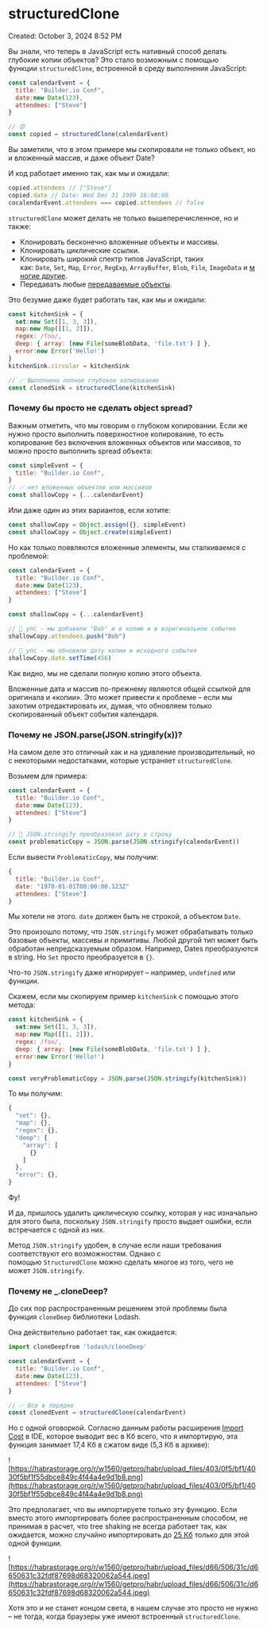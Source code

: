 # structuredClone

Created: October 3, 2024 8:52 PM

Вы знали, что теперь в JavaScript есть нативный способ делать глубокие копии объектов? Это стало возможным с помощью функции `structuredClone`, встроенной в среду выполнения JavaScript:

```jsx
const calendarEvent = {
  title: "Builder.io Conf",
  date:new Date(123),
  attendees: ["Steve"]
}

// 😍
const copied = structuredClone(calendarEvent)
```

Вы заметили, что в этом примере мы скопировали не только объект, но и вложенный массив, и даже объект Date?

И код работает именно так, как мы и ожидали:

```jsx
copied.attendees // ["Steve"]
copied.date // Date: Wed Dec 31 1969 16:00:00
cocalendarEvent.attendees === copied.attendees // false
```

`structuredClone` может делать не только вышеперечисленное, но и также:

- Клонировать бесконечно вложенные объекты и массивы.
- Клонировать циклические ссылки.
- Клонировать широкий спектр типов JavaScript, таких как: `Date`*,* `Set`*,* `Map`*,* `Error`*,* `RegExp`*,* `ArrayBuffer`*,* `Blob`*,* `File`*,* `ImageData` и [многие другие](https://developer.mozilla.org/en-US/docs/Web/API/Web_Workers_API/Structured_clone_algorithm#supported_types).
- Передавать любые [передаваемые объекты](https://developer.mozilla.org/en-US/docs/Web/API/Web_Workers_API/Transferable_objects).

Это безумие даже будет работать так, как мы и ожидали:

```jsx
const kitchenSink = {
  set:new Set([1, 3, 3]),
  map:new Map([[1, 2]]),
  regex: /foo/,
  deep: { array: [new File(someBlobData, 'file.txt') ] },
  error:new Error('Hello!')
}
kitchenSink.circular = kitchenSink

// ✅ Выполнено полное глубокое копирование
const clonedSink = structuredClone(kitchenSink)
```

### **Почему бы просто не сделать object spread?**

Важным отметить, что мы говорим о глубоком копировании. Если же нужно просто выполнить поверхностное копирование, то есть копирование без включения вложенных объектов или массивов, то можно просто выполнить spread объекта:

```jsx
const simpleEvent = {
  title: "Builder.io Conf",
}
// ✅ нет вложенных объектов или массивов
const shallowCopy = {...calendarEvent}
```

Или даже один из этих вариантов, если хотите:

```jsx
const shallowCopy = Object.assign({}, simpleEvent)
const shallowCopy = Object.create(simpleEvent)
```

Но как только появляются вложенные элементы, мы сталкиваемся с проблемой:

```jsx
const calendarEvent = {
  title: "Builder.io Conf",
  date:new Date(123),
  attendees: ["Steve"]
}

const shallowCopy = {...calendarEvent}

// 🚩 упс - мы добавили "Bob" и в копию и в воригинальное событие
shallowCopy.attendees.push("Bob")

// 🚩 упс - мы обновили дату копии и исходного события
shallowCopy.date.setTime(456)
```

Как видно, мы не сделали полную копию этого объекта.

Вложенные дата и массив по-прежнему являются общей ссылкой для оригинала и «копии». Это может привести к проблеме – если мы захотим отредактировать их, думая, что обновляем только скопированный объект события календаря.

### **Почему не JSON.parse(JSON.stringify(x))?**

На самом деле это отличный хак и на удивление производительный, но с некоторыми недостатками, которые устраняет `structuredClone`.

Возьмем для примера:

```jsx
const calendarEvent = {
  title: "Builder.io Conf",
  date:new Date(123),
  attendees: ["Steve"]
}

// 🚩 JSON.stringify преобразовал дату в строку
const problematicCopy = JSON.parse(JSON.stringify(calendarEvent))
```

Если вывести `ProblematicCopy`, мы получим:

```jsx
{
  title: "Builder.io Conf",
  date: "1970-01-01T00:00:00.123Z"
  attendees: ["Steve"]
}
```

Мы хотели не этого. `date` должен быть не строкой, а объектом `Date`.

Это произошло потому, что `JSON.stringify` может обрабатывать только базовые объекты, массивы и примитивы. Любой другой тип может быть обработан непредсказуемым образом. Например, Dates преобразуются в string. Но `Set` просто преобразуется в `{}`.

Что-то `JSON.stringify` даже игнорирует – например, `undefined` или функции.

Скажем, если мы скопируем пример `kitchenSink` с помощью этого метода:

```jsx
const kitchenSink = {
  set:new Set([1, 3, 3]),
  map:new Map([[1, 2]]),
  regex: /foo/,
  deep: { array: [new File(someBlobData, 'file.txt') ] },
  error:new Error('Hello!')
}

const veryProblematicCopy = JSON.parse(JSON.stringify(kitchenSink))
```

То мы получим:

```jsx
{
  "set": {},
  "map": {},
  "regex": {},
  "deep": {
    "array": [
      {}
    ]
  },
  "error": {},
}
```

Фу!

И да, пришлось удалить циклическую ссылку, которая у нас изначально для этого была, поскольку `JSON.stringify` просто выдает ошибки, если встречается с одной из них.

Метод `JSON.stringify` удобен, в случае если наши требования соответствуют его возможностям. Однако с помощью `StructuredClone` можно сделать многое из того, чего не может `JSON.stringify`.

### **Почему не _.cloneDeep?**

До сих пор распространенным решением этой проблемы была функция `cloneDeep` библиотеки Lodash.

Она действительно работает так, как ожидается:

```jsx
import cloneDeepfrom 'lodash/cloneDeep'

const calendarEvent = {
  title: "Builder.io Conf",
  date:new Date(123),
  attendees: ["Steve"]
}

// ✅ Все в порядке
const clonedEvent = structuredClone(calendarEvent)
```

Но с одной оговоркой. Согласно данным работы расширения [Import Cost](https://marketplace.visualstudio.com/items?itemName=wix.vscode-import-cost) в IDE, которое выводит вес в Кб всего, что я импортирую, эта функция занимает 17,4 Кб в сжатом виде (5,3 Кб в архиве):

![https://habrastorage.org/r/w1560/getpro/habr/upload_files/403/0f5/bf1/4030f5bf1f55dbce849c4f44a4e9d1b8.png](https://habrastorage.org/r/w1560/getpro/habr/upload_files/403/0f5/bf1/4030f5bf1f55dbce849c4f44a4e9d1b8.png)

Это предполагает, что вы импортируете только эту функцию. Если вместо этого импортировать более распространенным способом, не принимая в расчет, что tree shaking не всегда работает так, как ожидается, можно случайно импортировать до [25 Кб](https://bundlephobia.com/package/lodash@4.17.21) только для этой одной функции.

![https://habrastorage.org/r/w1560/getpro/habr/upload_files/d66/506/31c/d6650631c32fdf87698d68320062a544.jpeg](https://habrastorage.org/r/w1560/getpro/habr/upload_files/d66/506/31c/d6650631c32fdf87698d68320062a544.jpeg)

Хотя это и не станет концом света, в нашем случае это просто не нужно – не тогда, когда браузеры уже имеют встроенный `structuredClone`.
